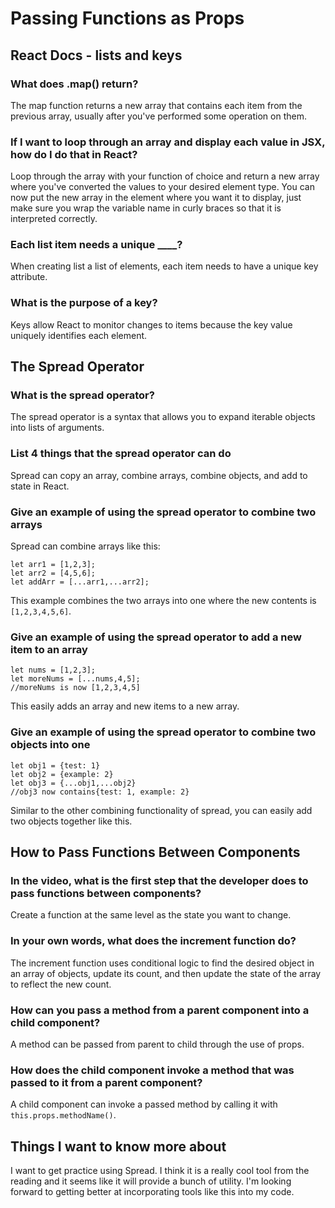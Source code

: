 # **Passing Functions as Props**

## **React Docs - lists and keys**

### What does .map() return?

The map function returns a new array that contains each item from the previous array, usually after you've performed some operation on them.

### If I want to loop through an array and display each value in JSX, how do I do that in React?

Loop through the array with your function of choice and return a new array where you've converted the values to your desired element type. You can now put the new array in the element where you want it to display, just make sure you wrap the variable name in curly braces so that it is interpreted correctly.

### Each list item needs a unique ____?

When creating list a list of elements, each item needs to have a unique key attribute.

### What is the purpose of a key?

Keys allow React to monitor changes to items because the key value uniquely identifies each element.

## **The Spread Operator**

### What is the spread operator?

The spread operator is a syntax that allows you to expand iterable objects into lists of arguments.

### List 4 things that the spread operator can do

Spread can copy an array, combine arrays, combine objects, and add to state in React.

### Give an example of using the spread operator to combine two arrays

Spread can combine arrays like this:

```JS
let arr1 = [1,2,3];
let arr2 = [4,5,6];
let addArr = [...arr1,...arr2];
```

This example combines the two arrays into one where the new contents is `[1,2,3,4,5,6]`.

### Give an example of using the spread operator to add a new item to an array

```JS
let nums = [1,2,3];
let moreNums = [...nums,4,5];
//moreNums is now [1,2,3,4,5]
```

This easily adds an array and new items to a new array.

### Give an example of using the spread operator to combine two objects into one

```JS
let obj1 = {test: 1}
let obj2 = {example: 2}
let obj3 = {...obj1,...obj2}
//obj3 now contains{test: 1, example: 2}
```

Similar to the other combining functionality of spread, you can easily add two objects together like this.

## **How to Pass Functions Between Components**

### In the video, what is the first step that the developer does to pass functions between components?

Create a function at the same level as the state you want to change.

### In your own words, what does the increment function do?

The increment function uses conditional logic to find the desired object in an array of objects, update its count, and then update the state of the array to reflect the new count.

### How can you pass a method from a parent component into a child component?

A method can be passed from parent to child through the use of props.

### How does the child component invoke a method that was passed to it from a parent component?

A child component can invoke a passed method by calling it with `this.props.methodName()`.

## **Things I want to know more about**

I want to get practice using Spread. I think it is a really cool tool from the reading and it seems like it will provide a bunch of utility. I'm looking forward to getting better at incorporating tools like this into my code.
